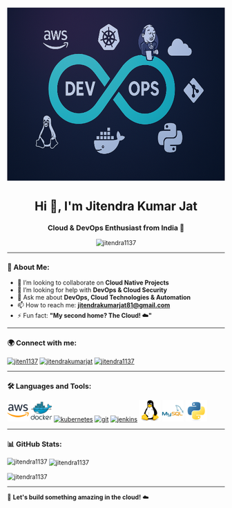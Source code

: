<p align="center">
  <img src="https://raw.githubusercontent.com/Jitendra1137/Jitendra1137/main/ChatGPT%20Image%20Apr%202%2C%202025%2C%2001_24_41%20AM.png" alt="DevOps Banner" width="100%" height="400">
</p>


<h1 align="center">Hi 👋, I'm Jitendra Kumar Jat</h1>
<h3 align="center">Cloud & DevOps Enthusiast from India 🚀</h3>

<p align="center"> <img src="https://komarev.com/ghpvc/?username=jitendra1137&label=Profile%20views&color=0e75b6&style=flat" alt="jitendra1137" /> </p>

---

### 🚀 About Me:
- 👯 I’m looking to collaborate on **Cloud Native Projects**
- 🤝 I’m looking for help with **DevOps & Cloud Security**
- 💬 Ask me about **DevOps, Cloud Technologies & Automation**
- 📫 How to reach me: **jitendrakumarjat81@gmail.com**
- ⚡ Fun fact: **"My second home? The Cloud! ☁️"**

---

<h3 align="left">🌍 Connect with me:</h3>
<p align="left">
<a href="https://twitter.com/jiten1137" target="blank"><img align="center" src="https://raw.githubusercontent.com/rahuldkjain/github-profile-readme-generator/master/src/images/icons/Social/twitter.svg" alt="jiten1137" height="30" width="40" /></a>
<a href="https://linkedin.com/in/jitendrakumarjat" target="blank"><img align="center" src="https://raw.githubusercontent.com/rahuldkjain/github-profile-readme-generator/master/src/images/icons/Social/linked-in-alt.svg" alt="jitendrakumarjat" height="30" width="40" /></a>
<a href="https://www.leetcode.com/jitendra1137" target="blank"><img align="center" src="https://raw.githubusercontent.com/rahuldkjain/github-profile-readme-generator/master/src/images/icons/Social/leet-code.svg" alt="jitendra1137" height="30" width="40" /></a>
</p>

---

<h3 align="left">🛠️ Languages and Tools:</h3>
<p align="left"> 
<a href="https://aws.amazon.com" target="_blank"> <img src="https://raw.githubusercontent.com/devicons/devicon/master/icons/amazonwebservices/amazonwebservices-original-wordmark.svg" alt="aws" width="50" height="50"/></a> 
<a href="https://www.docker.com/" target="_blank"> <img src="https://raw.githubusercontent.com/devicons/devicon/master/icons/docker/docker-original-wordmark.svg" alt="docker" width="50" height="50"/></a> 
<a href="https://kubernetes.io" target="_blank"> <img src="https://www.vectorlogo.zone/logos/kubernetes/kubernetes-icon.svg" alt="kubernetes" width="50" height="50"/></a> 
<a href="https://git-scm.com/" target="_blank"> <img src="https://www.vectorlogo.zone/logos/git-scm/git-scm-icon.svg" alt="git" width="50" height="50"/></a> 
<a href="https://www.jenkins.io" target="_blank"> <img src="https://www.vectorlogo.zone/logos/jenkins/jenkins-icon.svg" alt="jenkins" width="50" height="50"/></a> 
<a href="https://www.linux.org/" target="_blank"> <img src="https://raw.githubusercontent.com/devicons/devicon/master/icons/linux/linux-original.svg" alt="linux" width="50" height="50"/></a> 
<a href="https://www.mysql.com/" target="_blank"> <img src="https://raw.githubusercontent.com/devicons/devicon/master/icons/mysql/mysql-original-wordmark.svg" alt="mysql" width="50" height="50"/></a> 
<a href="https://www.python.org" target="_blank"> <img src="https://raw.githubusercontent.com/devicons/devicon/master/icons/python/python-original.svg" alt="python" width="50" height="50"/></a> 
</p>

---

<h3 align="left">📊 GitHub Stats:</h3>
<p><img align="left" src="https://github-readme-stats.vercel.app/api/top-langs?username=jitendra1137&show_icons=true&locale=en&layout=compact" alt="jitendra1137" /></p>

<p>&nbsp;<img align="center" src="https://github-readme-stats.vercel.app/api?username=jitendra1137&show_icons=true&locale=en" alt="jitendra1137" /></p>

<p><img align="center" src="https://github-readme-streak-stats.herokuapp.com/?user=jitendra1137&" alt="jitendra1137" /></p>

---

🚀 **Let's build something amazing in the cloud!** ☁️
